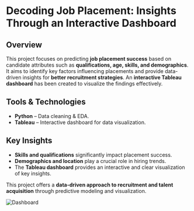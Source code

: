 # Decoding Job Placement: Insights Through an Interactive Dashboard

## Overview  
This project focuses on predicting **job placement success** based on candidate attributes such as **qualifications, age, skills, and demographics**. It aims to identify key factors influencing placements and provide data-driven insights for **better recruitment strategies**. An **interactive Tableau dashboard** has been created to visualize the findings effectively.  

## Tools & Technologies  
- **Python** – Data cleaning & EDA.  
- **Tableau** – Interactive dashboard for data visualization.  

## Key Insights  
- **Skills and qualifications** significantly impact placement success.  
- **Demographics and location** play a crucial role in hiring trends.  
- The **Tableau dashboard** provides an interactive and clear visualization of key insights.  

This project offers a **data-driven approach to recruitment and talent acquisition** through predictive modeling and visualization. 


![Dashboard ](https://github.com/user-attachments/assets/3fd0bbe4-9022-4afb-8b62-f05a2174fc5e)



